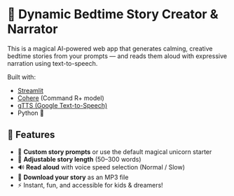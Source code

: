 # 🦄 Dynamic Bedtime Story Creator & Narrator

This is a magical AI-powered web app that generates calming, creative bedtime stories from your prompts — and reads them aloud with expressive narration using text-to-speech.

Built with:
- [Streamlit](https://streamlit.io/)
- [Cohere](https://cohere.com/) (Command R+ model)
- [gTTS (Google Text-to-Speech)](https://pypi.org/project/gTTS/)
- Python 🐍

## 🚀 Features

- 🎨 **Custom story prompts** or use the default magical unicorn starter
- 📏 **Adjustable story length** (50–300 words)
- 🔊 **Read aloud** with voice speed selection (Normal / Slow)
- 💾 **Download your story** as an MP3 file
- ⚡ Instant, fun, and accessible for kids & dreamers!

